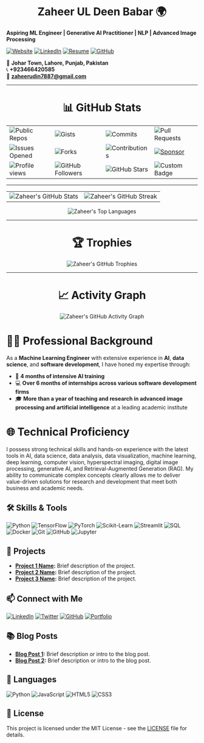 <h1 align="center">Zaheer UL Deen Babar 🌍</h1>

**Aspiring ML Engineer | Generative AI Practitioner | NLP | Advanced Image Processing**

[![Website](https://img.shields.io/badge/Website-Visit-blue)](https://dazzling-starship-9657d2.netlify.app/)
[![LinkedIn](https://img.shields.io/badge/LinkedIn-Connect-blue?style=flat&logo=linkedin)](https://www.linkedin.com/in/zaheer-ul-deen-650490261/)
[![Resume](https://img.shields.io/badge/Resume-Download-blue)](https://dazzling-starship-9657d2.netlify.app/)
[![GitHub](https://img.shields.io/badge/GitHub-Follow-blue?style=flat&logo=github)](https://github.com/ZaheerUDin957)

📍 **Johar Town, Lahore, Punjab, Pakistan**  
📞 **+923466420585**  
📧 **zaheerudin7887@gmail.com**

-----------------------------------------------------------------------------------------------------------------------------------------------------------------------------

<h1 align="center">📊 GitHub Stats</h1>

<p align="center">
  <table>
    <tr>
      <td><img src="https://img.shields.io/badge/Public%20Repos-ZaheerUDin957-blue?logo=github" alt="Public Repos" /></td>
      <td><img src="https://img.shields.io/badge/Gists-ZaheerUDin957-orange?logo=github" alt="Gists" /></td>
      <td><img src="https://img.shields.io/badge/Commits%20This%20Year-ZaheerUDin957-green?logo=github" alt="Commits" /></td>
      <td><img src="https://img.shields.io/badge/Pull%20Requests-ZaheerUDin957-red?logo=github" alt="Pull Requests" /></td>
    </tr>
    <tr>
      <td><img src="https://img.shields.io/badge/Issues%20Opened-ZaheerUDin957-yellow?logo=github" alt="Issues Opened" /></td>
      <td><img src="https://img.shields.io/badge/Forks-ZaheerUDin957-lightgrey?logo=github" alt="Forks" /></td>
      <td><img src="https://custom-icon-badges.herokuapp.com/badge/Contributions-ZaheerUDin957-green?logo=github" alt="Contributions" /></td>
      <td>
        <a href="https://github.com/sponsors/ZaheerUDin957">
          <img src="https://img.shields.io/badge/Sponsor-ZaheerUDin957-brightgreen?logo=github-sponsors" alt="Sponsor" />
        </a>
      </td>
    </tr>
        <tr>
      <td><img src="https://komarev.com/ghpvc/?username=ZaheerUDin957&color=blueviolet&style=flat-square" alt="Profile views" /></td>
      <td><img src="https://img.shields.io/github/followers/ZaheerUDin957?label=Followers&style=flat-square&color=green" alt="GitHub Followers" /></td>
      <td><img src="https://img.shields.io/github/stars/ZaheerUDin957?label=Stars&style=flat-square&color=yellow" alt="GitHub Stars" /></td>
      <td><img src="https://img.shields.io/badge/Custom-Badge-red" alt="Custom Badge" /></td>
    </tr>
  </table>
</p>

-----------------------------------------------------------------------------------------------------------------------------------------------------------------------------

<p align="center">
  <table>
    <tr>
      <td><img src="https://github-readme-stats.vercel.app/api?username=ZaheerUDin957&show_icons=true&theme=radical" alt="Zaheer's GitHub Stats" /></td>
      <td><img src="https://github-readme-streak-stats.herokuapp.com/?user=ZaheerUDin957&theme=radical" alt="Zaheer's GitHub Streak" /></td>
    </tr>
  </table>
</p>


<p align="center">
  <img src="https://github-readme-stats.vercel.app/api/top-langs/?username=ZaheerUDin957&layout=compact&theme=radical" alt="Zaheer's Top Languages" />
</p>

-----------------------------------------------------------------------------------------------------------------------------------------------------------------------------

<h1 align="center">🏆 Trophies</h1>
<p align="center">
  <img src="https://github-profile-trophy.vercel.app/?username=ZaheerUDin957&theme=radical" alt="Zaheer's GitHub Trophies" />
</p>

-----------------------------------------------------------------------------------------------------------------------------------------------------------------------------

<h1 align="center">📈 Activity Graph</h1>
<p align="center">
  <img src="https://github-readme-activity-graph.vercel.app/graph?username=ZaheerUDin957&bg_color=1a1b27&color=ffffff&line=ff7f50&point=ffffff&area=true&hide_border=true" alt="Zaheer's GitHub Activity Graph" />
</p>


# 👨‍💼 Professional Background

As a **Machine Learning Engineer** with extensive experience in **AI**, **data science**, and **software development**, I have honed my expertise through:

- 🧠 **4 months of intensive AI training**
- 💻 **Over 6 months of internships across various software development firms**
- 🎓 **More than a year of teaching and research in advanced image processing and artificial intelligence** at a leading academic institute

# 🌐 Technical Proficiency
I possess strong technical skills and hands-on experience with the latest tools in AI, data science, data analysis, data visualization, machine learning, deep learning, computer vision, hyperspectral imaging, digital image processing, generative AI, and Retrieval-Augmented Generation (RAG). My ability to communicate complex concepts clearly allows me to deliver value-driven solutions for research and development that meet both business and academic needs.

## 🛠️ Skills & Tools

![Python](https://img.shields.io/badge/Python-3776AB?style=flat&logo=python&logoColor=white)
![TensorFlow](https://img.shields.io/badge/TensorFlow-FF6F00?style=flat&logo=tensorflow&logoColor=white)
![PyTorch](https://img.shields.io/badge/PyTorch-EE4C2C?style=flat&logo=pytorch&logoColor=white)
![Scikit-Learn](https://img.shields.io/badge/Scikit--Learn-F7931E?style=flat&logo=scikit-learn&logoColor=white)
![Streamlit](https://img.shields.io/badge/Streamlit-FF4B4B?style=flat&logo=streamlit&logoColor=white)
![SQL](https://img.shields.io/badge/SQL-4479A1?style=flat&logo=sql&logoColor=white)
![Docker](https://img.shields.io/badge/Docker-2496ED?style=flat&logo=docker&logoColor=white)
![Git](https://img.shields.io/badge/Git-F05032?style=flat&logo=git&logoColor=white)
![GitHub](https://img.shields.io/badge/GitHub-181717?style=flat&logo=github&logoColor=white)
![Jupyter](https://img.shields.io/badge/Jupyter-F37626?style=flat&logo=jupyter&logoColor=white)

## 🚀 Projects

- **[Project 1 Name](https://github.com/Zaheer-10/Project1):** Brief description of the project.
- **[Project 2 Name](https://github.com/Zaheer-10/Project2):** Brief description of the project.
- **[Project 3 Name](https://github.com/Zaheer-10/Project3):** Brief description of the project.

## 📫 Connect with Me

[![LinkedIn](https://img.shields.io/badge/LinkedIn-Connect-blue?style=flat&logo=linkedin)](https://www.linkedin.com/in/zaheer-10/)
[![Twitter](https://img.shields.io/twitter/follow/twitter_handle?style=social)](https://twitter.com/twitter_handle)
[![GitHub](https://img.shields.io/github/followers/Zaheer-10?style=social)](https://github.com/Zaheer-10)
[![Portfolio](https://img.shields.io/badge/Portfolio-Visit-blue)](https://yourwebsite.com)

## 📚 Blog Posts

- **[Blog Post 1](https://yourwebsite.com/blog-post-1):** Brief description or intro to the blog post.
- **[Blog Post 2](https://yourwebsite.com/blog-post-2):** Brief description or intro to the blog post.

## 💬 Languages

![Python](https://img.shields.io/badge/Python-3776AB?style=flat&logo=python&logoColor=white)
![JavaScript](https://img.shields.io/badge/JavaScript-F7DF1E?style=flat&logo=javascript&logoColor=black)
![HTML5](https://img.shields.io/badge/HTML5-E34F26?style=flat&logo=html5&logoColor=white)
![CSS3](https://img.shields.io/badge/CSS3-1572B6?style=flat&logo=css3&logoColor=white)

## 📄 License

This project is licensed under the MIT License - see the [LICENSE](LICENSE) file for details.
